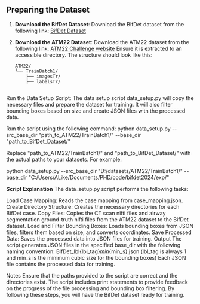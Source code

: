 ## Preparing the Dataset

1. **Download the BifDet Dataset**:
   Download the BifDet dataset from the following link:
   [BifDet Dataset](https://...)

2. **Download the ATM22 Dataset**:
   Download the ATM22 dataset from the following link:
   [ATM22 Challenge website](https://...)
   Ensure it is extracted to an accessible directory. The structure should look like this:

   ```plaintext
   ATM22/
   └── TrainBatch1/
       ├── imagesTr/
       ├── labelsTr/


Run the Data Setup Script:
The data setup script data_setup.py will copy the necessary files and prepare the dataset for training. It will also filter bounding boxes based on size and create JSON files with the processed data.

Run the script using the following command:
python data_setup.py --src_base_dir "path_to_ATM22/TrainBatch1/" --base_dir "path_to_BifDet_Dataset/"

Replace "path_to_ATM22/TrainBatch1/" and "path_to_BifDet_Dataset/" with the actual paths to your datasets. For example:

python data_setup.py --src_base_dir "D:/datasets/ATM22/TrainBatch1/" --base_dir "C:/Users/ALike/Documents/PHD/code/bifdet2024/exp/"

**Script Explanation**
The data_setup.py script performs the following tasks:

Load Case Mapping: Reads the case mapping from case_mapping.json.
Create Directory Structure: Creates the necessary directories for each BifDet case.
Copy Files: Copies the CT scan nifti files and airway segmentation ground-truth nifti files from the ATM22 dataset to the BifDet dataset.
Load and Filter Bounding Boxes: Loads bounding boxes from JSON files, filters them based on size, and converts coordinates.
Save Processed Data: Saves the processed data into JSON files for training.
Output
The script generates JSON files in the specified base_dir with the following naming convention:
BifDet_lbl{lbl_tag}_min_{min_s}.json (lbl_tag is always 1 and min_s is the minimum cubic size for the bounding boxes)
Each JSON file contains the processed data for training.

Notes
Ensure that the paths provided to the script are correct and the directories exist.
The script includes print statements to provide feedback on the progress of the file processing and bounding box filtering.
By following these steps, you will have the BifDet dataset ready for training.
